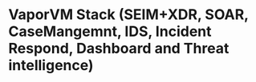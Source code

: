 # VaporVM Stack (SEIM+XDR, SOAR, CaseMangemnt, IDS, Incident Respond, Dashboard and Threat intelligence) 
